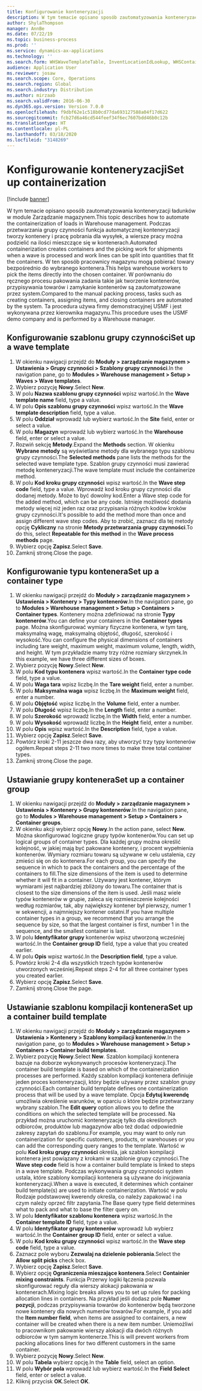 ```yaml
---
title: Konfigurowanie konteneryzacji
description: W tym temacie opisano sposób zautomatyzowania konteneryzacji ładunków w module Zarządzanie magazynem.
author: ShylaThompson
manager: AnnBe
ms.date: 07/22/19
ms.topic: business-process
ms.prod: ''
ms.service: dynamics-ax-applications
ms.technology: ''
ms.search.form: WHSWaveTemplateTable, InventLocationIdLookup, WHSContainerType, WHSContainerGroup, WHSContainerizationTable, WHSContainerizationBreak, WHSCreateContainerBreak
audience: Application User
ms.reviewer: josaw
ms.search.scope: Core, Operations
ms.search.region: Global
ms.search.industry: Distribution
ms.author: mirzaab
ms.search.validFrom: 2016-06-30
ms.dyn365.ops.version: Version 7.0.0
ms.openlocfilehash: f9dbf62e1c518b0cd77da693127588a04f17d622
ms.sourcegitcommit: fcb27d6a46cd544feef34f6ec7607bdd46b0c12b
ms.translationtype: HT
ms.contentlocale: pl-PL
ms.lasthandoff: 03/18/2020
ms.locfileid: "3148269"
---
```

# <a name="set-up-containerization"></a><span data-ttu-id="3325c-103">Konfigurowanie konteneryzacji</span><span class="sxs-lookup"><span data-stu-id="3325c-103">Set up containerization</span></span>

[!include [banner](../../includes/banner.md)]

<span data-ttu-id="3325c-104">W tym temacie opisano sposób zautomatyzowania konteneryzacji ładunków w module Zarządzanie magazynem.</span><span class="sxs-lookup"><span data-stu-id="3325c-104">This topic describes how to automate the containerization of loads in Warehouse management.</span></span> <span data-ttu-id="3325c-105">Podczas przetwarzania grupy czynności funkcja automatycznej konteneryzacji tworzy kontenery i pracę pobrania dla wysyłek, a wiersze pracy można podzielić na ilości mieszczące się w kontenerach.</span><span class="sxs-lookup"><span data-stu-id="3325c-105">Automated containerization creates containers and the picking work for shipments when a wave is processed and work lines can be split into quantities that fit the containers.</span></span> <span data-ttu-id="3325c-106">W ten sposób pracownicy magazynu mogą pobierać towary bezpośrednio do wybranego kontenera.</span><span class="sxs-lookup"><span data-stu-id="3325c-106">This helps warehouse workers to pick the items directly into the chosen container.</span></span> <span data-ttu-id="3325c-107">W porównaniu do ręcznego procesu pakowania zadania takie jak tworzenie kontenerów, przypisywania towarów i zamykanie kontenerów są zautomatyzowane przez system.</span><span class="sxs-lookup"><span data-stu-id="3325c-107">Compared to the manual packing process, tasks such as creating containers, assigning items, and closing containers are automated by the system.</span></span> <span data-ttu-id="3325c-108">Ta procedura używa firmy demonstracyjnej USMF i jest wykonywana przez kierownika magazynu.</span><span class="sxs-lookup"><span data-stu-id="3325c-108">This procedure uses the USMF demo company and is performed by a Warehouse manager.</span></span>


## <a name="set-up-a-wave-template"></a><span data-ttu-id="3325c-109">Konfigurowanie szablonu grupy czynności</span><span class="sxs-lookup"><span data-stu-id="3325c-109">Set up a wave template</span></span>
1. <span data-ttu-id="3325c-110">W okienku nawigacji przejdź do **Moduły > zarządzanie magazynem > Ustawienia > Grupy czynności > Szablony grupy czynności**.</span><span class="sxs-lookup"><span data-stu-id="3325c-110">In the navigation pane, go to **Modules > Warehouse management > Setup > Waves > Wave templates**.</span></span>
2. <span data-ttu-id="3325c-111">Wybierz pozycję **Nowy**.</span><span class="sxs-lookup"><span data-stu-id="3325c-111">Select **New**.</span></span>
3. <span data-ttu-id="3325c-112">W polu **Nazwa szablonu grupy czynności** wpisz wartość.</span><span class="sxs-lookup"><span data-stu-id="3325c-112">In the **Wave template name** field, type a value.</span></span>
4. <span data-ttu-id="3325c-113">W polu **Opis szablonu grupy czynności** wpisz wartość.</span><span class="sxs-lookup"><span data-stu-id="3325c-113">In the **Wave template description** field, type a value.</span></span>
5. <span data-ttu-id="3325c-114">W polu **Oddział** wprowadź lub wybierz wartość.</span><span class="sxs-lookup"><span data-stu-id="3325c-114">In the **Site** field, enter or select a value.</span></span>
6. <span data-ttu-id="3325c-115">W polu **Magazyn** wprowadź lub wybierz wartość.</span><span class="sxs-lookup"><span data-stu-id="3325c-115">In the **Warehouse** field, enter or select a value.</span></span>
7. <span data-ttu-id="3325c-116">Rozwiń sekcję **Metody**.</span><span class="sxs-lookup"><span data-stu-id="3325c-116">Expand the **Methods** section.</span></span> <span data-ttu-id="3325c-117">W okienku **Wybrane metody** są wyświetlane metody dla wybranego typu szablonu grupy czynności.</span><span class="sxs-lookup"><span data-stu-id="3325c-117">The **Selected methods** pane lists the methods for the selected wave template type.</span></span> <span data-ttu-id="3325c-118">Szablon grupy czynności musi zawierać metodę konteneryzacji.</span><span class="sxs-lookup"><span data-stu-id="3325c-118">The wave template must include the containerize method.</span></span>  
8. <span data-ttu-id="3325c-119">W polu **Kod kroku grupy czynności** wpisz wartość.</span><span class="sxs-lookup"><span data-stu-id="3325c-119">In the **Wave step code** field, type a value.</span></span> <span data-ttu-id="3325c-120">Wprowadź kod kroku grupy czynności dla dodanej metody. Może to być dowolny kod.</span><span class="sxs-lookup"><span data-stu-id="3325c-120">Enter a Wave step code for the added method, which can be any code.</span></span> <span data-ttu-id="3325c-121">Istnieje możliwość dodania metody więcej niż jeden raz oraz przypisania różnych kodów kroków grupy czynności.</span><span class="sxs-lookup"><span data-stu-id="3325c-121">It's possible to add the method more than once and assign different wave step codes.</span></span> <span data-ttu-id="3325c-122">Aby to zrobić, zaznacz dla tej metody opcję **Cykliczny** na stronie **Metody przetwarzania grupy czynności**.</span><span class="sxs-lookup"><span data-stu-id="3325c-122">To do this, select **Repeatable for this method** in the **Wave process methods** page.</span></span>  
9. <span data-ttu-id="3325c-123">Wybierz opcję **Zapisz**.</span><span class="sxs-lookup"><span data-stu-id="3325c-123">Select **Save**.</span></span>
10. <span data-ttu-id="3325c-124">Zamknij stronę.</span><span class="sxs-lookup"><span data-stu-id="3325c-124">Close the page.</span></span>

## <a name="set-up-a-container-type"></a><span data-ttu-id="3325c-125">Konfigurowanie typu kontenera</span><span class="sxs-lookup"><span data-stu-id="3325c-125">Set up a container type</span></span>
1. <span data-ttu-id="3325c-126">W okienku nawigacji przejdź do **Moduły > zarządzanie magazynem > Ustawienia > Kontenery > Typy kontenerów**.</span><span class="sxs-lookup"><span data-stu-id="3325c-126">In the navigation pane, go to **Modules > Warehouse management > Setup > Containers > Container types**.</span></span> <span data-ttu-id="3325c-127">Kontenery można zdefiniować na stronie **Typy kontenerów**.</span><span class="sxs-lookup"><span data-stu-id="3325c-127">You can define your containers in the **Container types** page.</span></span> <span data-ttu-id="3325c-128">Można skonfigurować wymiary fizyczne kontenera, w tym tarę, maksymalną wagę, maksymalną objętość, długość, szerokość i wysokość.</span><span class="sxs-lookup"><span data-stu-id="3325c-128">You can configure the physical dimensions of containers including tare weight, maximum weight, maximum volume, length, width, and height.</span></span> <span data-ttu-id="3325c-129">W tym przykładzie mamy trzy różne rozmiary skrzynek.</span><span class="sxs-lookup"><span data-stu-id="3325c-129">In this example, we have three different sizes of boxes.</span></span>  
2. <span data-ttu-id="3325c-130">Wybierz pozycję **Nowy**.</span><span class="sxs-lookup"><span data-stu-id="3325c-130">Select **New**.</span></span>
3. <span data-ttu-id="3325c-131">W polu **Kod typu kontenera** wpisz wartość.</span><span class="sxs-lookup"><span data-stu-id="3325c-131">In the **Container type code** field, type a value.</span></span>
4. <span data-ttu-id="3325c-132">W polu **Waga tara** wpisz liczbę.</span><span class="sxs-lookup"><span data-stu-id="3325c-132">In the **Tare weight** field, enter a number.</span></span>
5. <span data-ttu-id="3325c-133">W polu **Maksymalna waga** wpisz liczbę.</span><span class="sxs-lookup"><span data-stu-id="3325c-133">In the **Maximum weight** field, enter a number.</span></span>
6. <span data-ttu-id="3325c-134">W polu **Objętość** wpisz liczbę.</span><span class="sxs-lookup"><span data-stu-id="3325c-134">In the **Volume** field, enter a number.</span></span>
7. <span data-ttu-id="3325c-135">W polu **Długość** wpisz liczbę.</span><span class="sxs-lookup"><span data-stu-id="3325c-135">In the **Length** field, enter a number.</span></span>
8. <span data-ttu-id="3325c-136">W polu **Szerokość** wprowadź liczbę.</span><span class="sxs-lookup"><span data-stu-id="3325c-136">In the **Width** field, enter a number.</span></span>
9. <span data-ttu-id="3325c-137">W polu **Wysokość** wprowadź liczbę.</span><span class="sxs-lookup"><span data-stu-id="3325c-137">In the **Height** field, enter a number.</span></span>
10. <span data-ttu-id="3325c-138">W polu **Opis** wpisz wartość.</span><span class="sxs-lookup"><span data-stu-id="3325c-138">In the **Description** field, type a value.</span></span>
11. <span data-ttu-id="3325c-139">Wybierz opcję **Zapisz**.</span><span class="sxs-lookup"><span data-stu-id="3325c-139">Select **Save**.</span></span>
13. <span data-ttu-id="3325c-140">Powtórz kroki 2-11 jeszcze dwa razy, aby utworzyć trzy typy kontenerów ogółem.</span><span class="sxs-lookup"><span data-stu-id="3325c-140">Repeat steps 2-11 two more times to make three total container types.</span></span>
14. <span data-ttu-id="3325c-141">Zamknij stronę.</span><span class="sxs-lookup"><span data-stu-id="3325c-141">Close the page.</span></span>

## <a name="set-up-a-container-group"></a><span data-ttu-id="3325c-142">Ustawianie grupy kontenera</span><span class="sxs-lookup"><span data-stu-id="3325c-142">Set up a container group</span></span>
1. <span data-ttu-id="3325c-143">W okienku nawigacji przejdź do **Moduły > zarządzanie magazynem > Ustawienia > Kontenery > Grupy kontenerów**.</span><span class="sxs-lookup"><span data-stu-id="3325c-143">In the navigation pane, go to **Modules > Warehouse management > Setup > Containers > Container groups**.</span></span>
2. <span data-ttu-id="3325c-144">W okienku akcji wybierz opcję **Nowy**.</span><span class="sxs-lookup"><span data-stu-id="3325c-144">In the action pane, select **New**.</span></span> <span data-ttu-id="3325c-145">Można skonfigurować logiczne grupy typów kontenerów.</span><span class="sxs-lookup"><span data-stu-id="3325c-145">You can set up logical groups of container types.</span></span> <span data-ttu-id="3325c-146">Dla każdej grupy można określić kolejność, w jakiej mają być pakowane kontenery, i procent wypełnienia kontenerów. Wymiary rozmiaru towaru są używane w celu ustalenia, czy zmieści się on do kontenera.</span><span class="sxs-lookup"><span data-stu-id="3325c-146">For each group, you can specify the sequence in which to pack the containers and the percentage of the containers to fill.The size dimensions of the item is used to determine whether it will fit in a container.</span></span> <span data-ttu-id="3325c-147">Używany jest kontener, którym wymiarami jest najbardziej zbliżony do towaru.</span><span class="sxs-lookup"><span data-stu-id="3325c-147">The container that is closest to the size dimensions of the item is used.</span></span> <span data-ttu-id="3325c-148">Jeśli masz wiele typów kontenerów w grupie, zaleca się rozmieszczenie kolejności według rozmiarów, tak, aby największy kontener był pierwszy, numer 1 w sekwencji, a najmniejszy kontener ostatni.</span><span class="sxs-lookup"><span data-stu-id="3325c-148">If you have multiple container types in a group, we recommend that you arrange the sequence by size, so that the largest container is first, number 1 in the sequence, and the smallest container is last.</span></span>    
3. <span data-ttu-id="3325c-149">W polu **Identyfikator grupy** kontenerów wpisz utworzoną wcześniej wartość.</span><span class="sxs-lookup"><span data-stu-id="3325c-149">In the **Container group ID** field, type a value that you created earlier.</span></span>
4. <span data-ttu-id="3325c-150">W polu **Opis** wpisz wartość.</span><span class="sxs-lookup"><span data-stu-id="3325c-150">In the **Description field**, type a value.</span></span>
5. <span data-ttu-id="3325c-151">Powtórz kroki 2-4 dla wszystkich trzech typów kontenerów utworzonych wcześniej.</span><span class="sxs-lookup"><span data-stu-id="3325c-151">Repeat steps 2-4 for all three container types you created earlier.</span></span>
6. <span data-ttu-id="3325c-152">Wybierz opcję **Zapisz**.</span><span class="sxs-lookup"><span data-stu-id="3325c-152">Select **Save**.</span></span>
7. <span data-ttu-id="3325c-153">Zamknij stronę.</span><span class="sxs-lookup"><span data-stu-id="3325c-153">Close the page.</span></span>

## <a name="set-up-a-container-build-template"></a><span data-ttu-id="3325c-154">Ustawianie szablonu kompilacji kontenera</span><span class="sxs-lookup"><span data-stu-id="3325c-154">Set up a container build template</span></span>
1. <span data-ttu-id="3325c-155">W okienku nawigacji przejdź do **Moduły > zarządzanie magazynem > Ustawienia > Kontenery > Szablony kompilacji kontenerów**.</span><span class="sxs-lookup"><span data-stu-id="3325c-155">In the navigation pane, go to **Modules > Warehouse management > Setup > Containers > Container build templates**.</span></span>
2. <span data-ttu-id="3325c-156">Wybierz pozycję **Nowy**.</span><span class="sxs-lookup"><span data-stu-id="3325c-156">Select **New**.</span></span> <span data-ttu-id="3325c-157">Szablon kompilacji kontenera bazuje na doborze wykonywanych procesów konteneryzacji.</span><span class="sxs-lookup"><span data-stu-id="3325c-157">The container build template is based on which of the containerization processes are performed.</span></span> <span data-ttu-id="3325c-158">Każdy szablon kompilacji kontenera definiuje jeden proces konteneryzacji, który będzie używany przez szablon grupy czynności.</span><span class="sxs-lookup"><span data-stu-id="3325c-158">Each container build template defines one containerization process that will be used by a wave template.</span></span> <span data-ttu-id="3325c-159">Opcja **Edytuj kwerendę** umożliwia określenie warunków, w oparciu o które będzie przetwarzany wybrany szablon.</span><span class="sxs-lookup"><span data-stu-id="3325c-159">The **Edit query** option allows you to define the conditions on which the selected template will be processed.</span></span> <span data-ttu-id="3325c-160">Na przykład można uruchomić konteneryzację tylko dla określonych odbiorców, produktów lub magazynów albo też dodać odpowiednie zakresy zapytań do szablonu.</span><span class="sxs-lookup"><span data-stu-id="3325c-160">For example, you may want to only run containerization for specific customers, products, or warehouses or you can add the corresponding query ranges to the template.</span></span> <span data-ttu-id="3325c-161">Wartość w polu **Kod kroku grupy czynności** określa, jak szablon kompilacji kontenera jest powiązany z krokami w szablonie grupy czynności.</span><span class="sxs-lookup"><span data-stu-id="3325c-161">The **Wave step code** field is how a container build template is linked to steps in a wave template.</span></span> <span data-ttu-id="3325c-162">Podczas wykonywania grupy czynności system ustala, które szablony kompilacji kontenera są używane do inicjowania konteneryzacji.</span><span class="sxs-lookup"><span data-stu-id="3325c-162">When a wave is executed, it determines which container build template(s) are used to initiate containerization.</span></span> <span data-ttu-id="3325c-163">Wartość w polu Rodzaje podstawowej kwerendy określa, co należy zapakować i na czym należy oprzeć filtr zapytania.</span><span class="sxs-lookup"><span data-stu-id="3325c-163">The Base query type field determines what to pack and what to base the filter query on.</span></span> 
3. <span data-ttu-id="3325c-164">W polu **Identyfikator szablonu kontenera** wpisz wartość.</span><span class="sxs-lookup"><span data-stu-id="3325c-164">In the **Container template ID** field, type a value.</span></span>
4. <span data-ttu-id="3325c-165">W polu **Identyfikator grupy kontenerów** wprowadź lub wybierz wartość.</span><span class="sxs-lookup"><span data-stu-id="3325c-165">In the **Container group ID** field, enter or select a value.</span></span>
5. <span data-ttu-id="3325c-166">W polu **Kod kroku grupy czynności** wpisz wartość.</span><span class="sxs-lookup"><span data-stu-id="3325c-166">In the **Wave step code** field, type a value.</span></span>
6. <span data-ttu-id="3325c-167">Zaznacz pole wyboru **Zezwalaj na dzielenie pobierania**.</span><span class="sxs-lookup"><span data-stu-id="3325c-167">Select the **Allow split picks** check box.</span></span>
7. <span data-ttu-id="3325c-168">Wybierz opcję **Zapisz**.</span><span class="sxs-lookup"><span data-stu-id="3325c-168">Select **Save**.</span></span>
8. <span data-ttu-id="3325c-169">Wybierz opcję **Ograniczenia mieszające kontenera**.</span><span class="sxs-lookup"><span data-stu-id="3325c-169">Select **Containier mixing constraints**.</span></span> <span data-ttu-id="3325c-170">Funkcja Przerwy logiki łączenia pozwala skonfigurować reguły dla wierszy alokacji pakowania w kontenerach.</span><span class="sxs-lookup"><span data-stu-id="3325c-170">Mixing logic breaks allows you to set up rules for packing allocation lines in containers.</span></span> <span data-ttu-id="3325c-171">Na przykład jeśli dodasz pole **Numer pozycji**, podczas przypisywania towarów do kontenerów będą tworzone nowe kontenery dla nowych numerów towarów.</span><span class="sxs-lookup"><span data-stu-id="3325c-171">For example, if you add the **Item number field**, when items are assigned to containers, a new container will be created when there is a new item number.</span></span> <span data-ttu-id="3325c-172">Uniemożliwi to pracownikom pakowanie wierszy alokacji dla dwóch różnych odbiorców w tym samym kontenerze.</span><span class="sxs-lookup"><span data-stu-id="3325c-172">This is will prevent workers from packing allocations lines for two different customers in the same container.</span></span>  
9. <span data-ttu-id="3325c-173">Wybierz pozycję **Nowy**.</span><span class="sxs-lookup"><span data-stu-id="3325c-173">Select **New**.</span></span>
10. <span data-ttu-id="3325c-174">W polu **Tabela** wybierz opcję.</span><span class="sxs-lookup"><span data-stu-id="3325c-174">In the **Table** field, select an option.</span></span>
11. <span data-ttu-id="3325c-175">W polu **Wybór pola** wprowadź lub wybierz wartość.</span><span class="sxs-lookup"><span data-stu-id="3325c-175">In the **Field Select** field, enter or select a value.</span></span>
12. <span data-ttu-id="3325c-176">Kliknij przycisk **OK**.</span><span class="sxs-lookup"><span data-stu-id="3325c-176">Select **OK**.</span></span>

